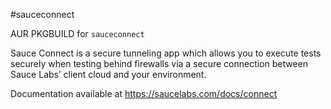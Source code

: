 #sauceconnect

AUR PKGBUILD for `sauceconnect`

Sauce Connect is a secure tunneling app which allows you to execute tests
securely when testing behind firewalls via a secure connection between Sauce
Labs’ client cloud and your environment.

Documentation available at https://saucelabs.com/docs/connect

